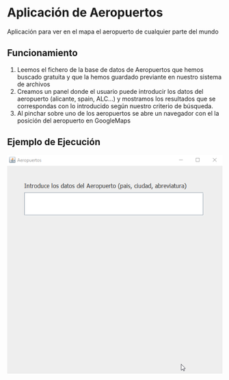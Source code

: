 # Aplicación de Aeropuertos

Aplicación para ver en el mapa el aeropuerto de cualquier parte del mundo

## Funcionamiento

1. Leemos el fichero de la base de datos de Aeropuertos que hemos buscado gratuita y que la hemos guardado
previante en nuestro sistema de archivos
2. Creamos un panel donde el usuario puede introducir los datos del aeropuerto (alicante, spain, ALC...) y mostramos
los resultados que se correspondas con lo introducido según nuestro criterio de búsqueda.
3. Al pinchar sobre uno de los aeropuertos se abre un navegador con el la posición del aeropuerto en GoogleMaps

## Ejemplo de Ejecución

![Imagen Aeropuertos](https://raw.githubusercontent.com/rhinfx/PSP/master/EjerciciosJava/4%20-%20Aeropuerto/aeropuertos.gif)

